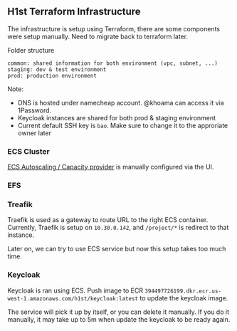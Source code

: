 ## H1st Terraform Infrastructure

The infrastructure is setup using Terraform, there are some components were setup manually. Need to migrate back to terraform later.

Folder structure

```
common: shared information for both environment (vpc, subnet, ...)
staging: dev & test environment
prod: production environment
```

Note:
 * DNS is hosted under namecheap account. @khoama can access it via 1Password.
 * Keycloak instances are shared for both prod & staging environment
 * Current default SSH key is `bao`. Make sure to change it to the approriate owner later

### ECS Cluster

[ECS Autoscaling / Capacity provider](https://us-west-1.console.aws.amazon.com/ecs/home?region=us-west-1#/clusters/H1st-staging/capacityProviders) is manually configured via the UI.

### EFS 


### Treafik

Traefik is used as a gateway to route URL to the right ECS container.
Currently, Traefik is setup on `10.30.0.142`, and `/project/*` is redirect to that instance.

Later on, we can try to use ECS service but now this setup takes too much time.

### Keycloak

Keycloak is ran using ECS. Push image to ECR `394497726199.dkr.ecr.us-west-1.amazonaws.com/h1st/keycloak:latest` to update the keycloak image.

The service will pick it up by itself, or you can delete it manually. If you do it manually, it may take up to 5m when update the keycloak to be ready again.
